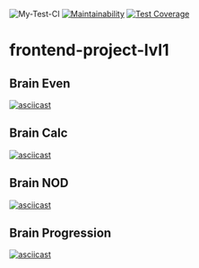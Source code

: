 ![My-Test-CI](https://github.com/DVo1/frontend-project-lvl1/workflows/My-Test-CI/badge.svg?branch=master)
[![Maintainability](https://api.codeclimate.com/v1/badges/5251a0fee24f420dfe9b/maintainability)](https://codeclimate.com/github/DVo1/frontend-project-lvl1/maintainability)
[![Test Coverage](https://api.codeclimate.com/v1/badges/a99a88d28ad37a79dbf6/test_coverage)](https://codeclimate.com/github/codeclimate/codeclimate/test_coverage)

# frontend-project-lvl1

## Brain Even 
[![asciicast](https://asciinema.org/a/IV2CMfMrAte97zypDUwSe0eLe.png)](https://asciinema.org/a/IV2CMfMrAte97zypDUwSe0eLe) 

## Brain Calc
[![asciicast](https://asciinema.org/a/6pHXlHYRm85rkaXv7CZ1fFqv0.png)](https://asciinema.org/a/6pHXlHYRm85rkaXv7CZ1fFqv0)

## Brain NOD
[![asciicast](https://asciinema.org/a/JaIamdkdHp1wVvejeZm12KlEd.png)](https://asciinema.org/a/JaIamdkdHp1wVvejeZm12KlEd)

## Brain Progression
[![asciicast](https://asciinema.org/a/CxCWhYyfpVwbt2lfybUrhxygi.png)](https://asciinema.org/a/CxCWhYyfpVwbt2lfybUrhxygi)

